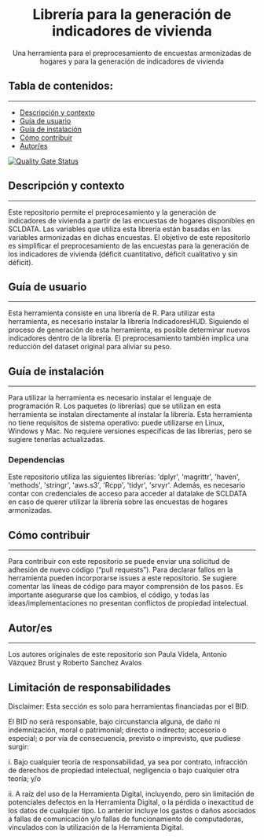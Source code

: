 
<h1 align="center"> Librería para la generación de indicadores de vivienda</h1>
<p align="center"> Una herramienta para el preprocesamiento de encuestas armonizadas de hogares y para la generación de indicadores de vivienda</p>


## Tabla de contenidos:
---


- [Descripción y contexto](#descripción-y-contexto)
- [Guía de usuario](#guía-de-usuario)
- [Guía de instalación](#guía-de-instalación)
- [Cómo contribuir](#cómo-contribuir)
- [Autor/es](#autores)



[![Quality Gate Status](https://sonarcloud.io/api/project_badges/measure?project=EL-BID_guia-de-publicacion&metric=alert_status)](https://sonarcloud.io/dashboard?id=EL-BID_guia-de-publicacion)


## Descripción y contexto
---
Este repositorio permite el preprocesamiento y la generación de indicadores de vivienda a partir de las encuestas de hogares disponibles en SCLDATA. Las variables que utiliza esta librería están basadas en las variables armonizadas en dichas encuestas. 
El objetivo de este repositorio es simplificar el preprocesamiento de las encuestas para la generación de los indicadores de vivienda (déficit cuantitativo, déficit cualitativo y sin déficit). 


## Guía de usuario
---
Esta herramienta consiste en una librería de R. Para utilizar esta herramienta, es necesario instalar la librería IndicadoresHUD. Siguiendo el proceso de generación de esta herramienta, es posible determinar nuevos indicadores dentro de la librería. El preprocesamiento también implica una reducción del dataset original para aliviar su peso.
 	

## Guía de instalación
---
Para utilizar la herramienta es necesario instalar el lenguaje de programación R. Los paquetes (o librerías) que se utilizan en esta herramienta se instalan directamente al instalar la librería. 
Esta herramienta no tiene requisitos de sistema operativo: puede utilizarse en Linux, Windows y Mac. No requiere versiones específicas de las librerías, pero se sugiere tenerlas actualizadas. 



### Dependencias
Este repositorio utiliza las siguientes librerías: 'dplyr', 'magrittr', 'haven', 'methods', 'stringr', 'aws.s3', 'Rcpp', 'tidyr', 'srvyr'. Además, es necesario contar con credenciales de acceso para acceder al datalake de SCLDATA en caso de querer utilizar la librería sobre las encuestas de hogares armonizadas. 



## Cómo contribuir
---
Para contribuir con este repositorio se puede enviar una solicitud de adhesión de nuevo código (“pull requests”). Para declarar fallos en la herramienta pueden incorporarse issues a este repositorio. Se sugiere comentar las líneas de código para mayor comprensión de los pasos. Es importante asegurarse que los cambios, el código, y todas las ideas/implementaciones no presentan conflictos de propiedad intelectual.  



## Autor/es
---
Los autores originales de este repositorio son Paula Videla, Antonio Vázquez Brust y Roberto Sanchez Avalos



## Limitación de responsabilidades
Disclaimer: Esta sección es solo para herramientas financiadas por el BID.

El BID no será responsable, bajo circunstancia alguna, de daño ni indemnización, moral o patrimonial; directo o indirecto; accesorio o especial; o por vía de consecuencia, previsto o imprevisto, que pudiese surgir:

i. Bajo cualquier teoría de responsabilidad, ya sea por contrato, infracción de derechos de propiedad intelectual, negligencia o bajo cualquier otra teoría; y/o

ii. A raíz del uso de la Herramienta Digital, incluyendo, pero sin limitación de potenciales defectos en la Herramienta Digital, o la pérdida o inexactitud de los datos de cualquier tipo. Lo anterior incluye los gastos o daños asociados a fallas de comunicación y/o fallas de funcionamiento de computadoras, vinculados con la utilización de la Herramienta Digital.
